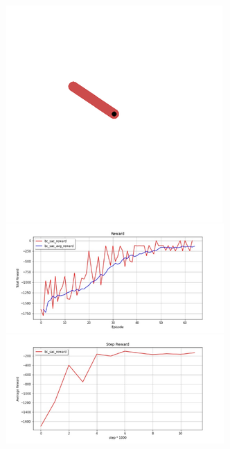 ![example](./gifs/Pendulum-v0.gif)
<img src="../assets/Result/bc_sac_reward.jpg"/>
<img src="../assets/Result/Result_bc_sac_step_reward.jpg"/>